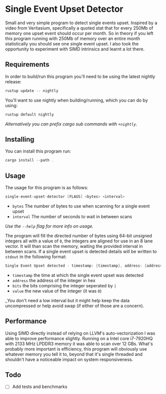 # Single Event Upset Detector
Small and very simple program to detect single events upset. Inspired by a video from Veritasium,
specifically a quoted stat that for every 250Mb of memory one upset event should occur per month.
So in theory if you left this program running with 250Mb of memory over an entire month 
statistically you should see one single event upset. I also took the opportunity to experiment with
SIMD intrinsics and learnt a lot there.

## Requirements
In order to build/run this program you'll need to be using the latest nightly release:
```asm
rustup update -- nightly
```

You'll want to use nightly when building/running, which you can do by using:
```asm
rustup default nightly
```

_Alternatively you can prefix cargo sub commands with `+nightly`._

## Installing
You can install this program run:
```asm
cargo install --path .
```

## Usage
The usage for this program is as follows:

```asm
single-event-upset-detector [FLAGS] <bytes> <interval>
```

* `bytes` The number of bytes to use when scanning for a single event upset 
* `interval` The number of seconds to wait in between scans

_Use the `--help` flag for more info on usage._

The program will fill the directed number of bytes using 64-bit unsigned integers all with a value 
of `0`, the integers are aligned for use in an 8 lane vector. It will than scan the memory, waiting 
the provided interval in between scans. If a single event upset is detected details will be written
to `stdout` in the following format:

```asm
Single Event Upset detected - timestamp: {timestamp}, address: {address}, bits: {bits}, value: {value}
```

* `timestamp` the time at which the single event upset was detected
* `address` the address of the integer in hex
* `bits` the bits comprising the integer seperated by `|`
* `value` the new value of the integer (it was `0`)

_You don't need a low interval but it might help keep the data uncompressed or help avoid swap (if
either of those are a concern).

## Performance
Using SIMD directly instead of relying on LLVM's auto-vectorization I was able to improve 
performance slightly. Running on a Intel core i7-7920HQ with 2133 MHz LPDDR3 memory it was
able to scan over 12 GBs. What's probably more important is efficiency, this program will
obviously use whatever memory you tell it to, beyond that it's single threaded and shouldn't
have a noticeable impact on system responsiveness.

## Todo
* [ ] Add tests and benchmarks


